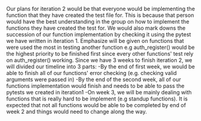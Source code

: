 Our plans for iteration 2 would be that everyone would be implementing the function that they have created the test file for. This is because that person would have the best understanding in the group on how to implement the functions they have created the test for. We would also mark downs the succession of our function implementation by checking it using the pytest we have written in iteration 1. Emphasize will be given on functions that were used the most in testing another function e.g auth_register() would be the highest priority to be finished first since every other functions' test rely on auth_register() working.
 Since we have 3 weeks to finish iteration 2, we will divided our timeline into 3 parts:
    -By the end of first week, we would be able to finish all of our functions' error checking (e.g. checking valid arguments were passed in)
    -By the end of the second week, all of our functions implementation would finish and needs to be able to pass the pytests we created in iteration1
    -On week 3, we will be mainly dealing with functions that is really hard to be implement (e.g standup functions). It is expected that not all functions would be able to be completed by end of week 2 and things would need to change along the way.
